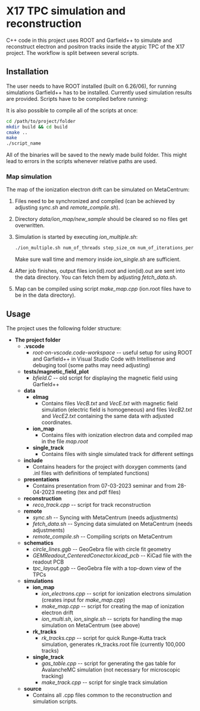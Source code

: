 # X17 TPC simulation and reconstruction
C++ code in this project uses ROOT and Garfield++ to simulate and reconstruct electron and positron tracks inside the atypic TPC of the X17 project. The workflow is split between several scripts.

## Installation
The user needs to have ROOT installed (built on 6.26/06), for running simulations Garfield++ has to be installed. Currently used simulation results are provided.
Scripts have to be compiled before running:

It is also possible to compile all of the scripts at once:

```bash
cd /path/to/project/folder
mkdir build && cd build
cmake ..
make
./script_name
```

All of the binaries will be saved to the newly made build folder. This might lead to errors in the scripts whenever relative paths are used.

### Map simulation
The map of the ionization electron drift can be simulated on MetaCentrum:
1. Files need to be synchronized and compiled (can be achieved by adjusting *sync.sh* and *remote_compile.sh*).
2. Directory *data/ion_map/new_sample* should be cleared so no files get overwritten.
3. Simulation is started by executing *ion_multiple.sh*:

    ```bash
    ./ion_multiple.sh num_of_threads step_size_cm num_of_iterations_per_electron
    ```
    Make sure wall time and memory inside *ion_single.sh* are sufficient.
4. After job finishes, output files ion(id).root and ion(id).out are sent into the data directory. You can fetch them by adjusting *fetch_data.sh*.
5. Map can be compiled using script *make_map.cpp* (ion.root files have to be in the data directory).


## Usage
The project uses the following folder structure:
- **The project folder**
    - **.vscode**
        - *root-on-vscode.code-workspace* -- useful setup for using ROOT and Garfield++ in Visual Studio Code with Intellisense and debuging tool (some paths may need adjusting)
    - **tests/magnetic_field_plot**
        - *bfield.C* -- old script for displaying the magnetic field using Garfield++
    - **data**
        - **elmag**
            - Contains files *VecB.txt* and *VecE.txt* with magnetic field simulation (electric field is homogeneous) and files *VecB2.txt* and *VecE2.txt* containing the same data with adjusted coordinates.
        - **ion_map**
            - Contains files with ionization electron data and compiled map in the file *map.root*
        - **single_track**
            - Contains files with single simulated track for different settings
    - **include**
        - Contains headers for the project with doxygen comments (and .inl files with definitions of templated functions)
    - **presentations**
        - Contains presentation from 07-03-2023 seminar and from 28-04-2023 meeting (tex and pdf files)
    - **reconstruction**
        - *reco_track.cpp* -- script for track reconstruction
    - **remote**
        - *sync.sh* -- Syncing with MetaCentrum (needs adjustments)
        - *fetch_data.sh* -- Syncing data simulated on MetaCentrum (needs adjustments)
        - *remote_compile.sh* -- Compiling scripts on MetaCentrum
    - **schematics**
        - *circle_lines.ggb* -- GeoGebra file with circle fit geometry
        - *GEMReadout_CenteredConector.kicad_pcb* -- KiCad file with the readout PCB
        - *tpc_layout.ggb* -- GeoGebra file with a top-down view of the TPCs
    - **simulations**
        - **ion_map**
            - *ion_electrons.cpp* -- script for ionization electrons simulation (creates input for *make_map.cpp*)
            - *make_map.cpp* -- script for creating the map of ionization electron drift
            - *ion_multi.sh*, *ion_single.sh* -- scripts for handling the map simulation on MetaCentrum (see above)
        - **rk_tracks**
            - *rk_tracks.cpp* -- script for quick Runge-Kutta track simulation, generates rk_tracks.root file (currently 100,000 tracks)
        - **single_track**
            - *gas_table.cpp* -- script for generating the gas table for AvalancheMC simulation (not necessary for microscopic tracking)
            - *make_track.cpp* -- script for single track simulation
    - **source**
        - Contains all .cpp files common to the reconstruction and simulation scripts.